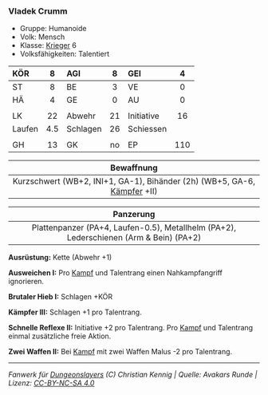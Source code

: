 ### Vladek Crumm

- Gruppe: Humanoide
- Volk: Mensch
- Klasse: [Krieger](../../grw/charaktere-klasse-krieger.md) 6
- Volksfähigkeiten: Talentiert

| KÖR    |  8  | AGI      |  8  | GEI        |  4  |
| :----- | :-: | :------- | :-: | :--------- | :-: |
| ST     |  8  | BE       |  3  | VE         |  0  |
| HÄ     |  4  | GE       |  0  | AU         |  0  |
|        |     |          |     |            |     |
| LK     | 22  | Abwehr   | 21  | Initiative | 16  |
| Laufen | 4.5 | Schlagen | 26  | Schiessen  |     |
|        |     |          |     |            |     |
| GH     | 13  | GK       | no  | EP         | 110 |

|                                Bewaffnung                                |
| :----------------------------------------------------------------------: |
| Kurzschwert (WB+2, INI+1, GA-1), Bihänder (2h) (WB+5, GA-6, [Kämpfer](../../grw/talente/kaempfer.md) +II) |

|                                       Panzerung                                        |
| :------------------------------------------------------------------------------------: |
| Plattenpanzer (PA+4, Laufen-0.5), Metallhelm (PA+2), Lederschienen (Arm & Bein) (PA+2) |

**Ausrüstung:** Kette (Abwehr +1)

**Ausweichen I:** Pro [Kampf](../../grw/regeln-kampf.md) und Talentrang einen Nahkampfangriff ignorieren.

**Brutaler Hieb I:** Schlagen +KÖR

**Kämpfer III:** Schlagen +1 pro Talentrang.

**Schnelle Reflexe II:** Initiative +2 pro Talentrang. Pro [Kampf](../../grw/regeln-kampf.md) und Talentrang einmal zusätzliche freie Aktion.

**Zwei Waffen II:** Bei [Kampf](../../grw/regeln-kampf.md) mit zwei Waffen Malus -2 pro Talentrang.

---

_Fanwerk für [Dungeonslayers](https://www.dungeonslayers.net/) (C) Christian Kennig | Quelle: Avakars Runde | Lizenz: [CC-BY-NC-SA 4.0](https://creativecommons.org/licenses/by-nc-sa/4.0/deed.de)_
